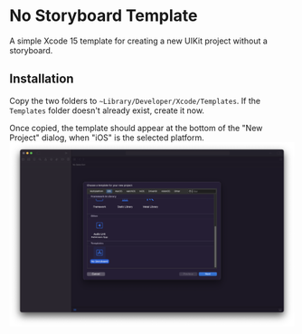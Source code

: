 # No Storyboard Template

A simple Xcode 15 template for creating a new UIKit project without a storyboard.

## Installation

Copy the two folders to `~Library/Developer/Xcode/Templates`. If the `Templates` folder doesn't already exist, create it now.

Once copied, the template should appear at the bottom of the "New Project" dialog, when "iOS" is the selected platform.
![New Project Dialog](https://github.com/MichaelJBerk/NoStoryboardTemplate/blob/main/New%20Project.png?raw=true)
